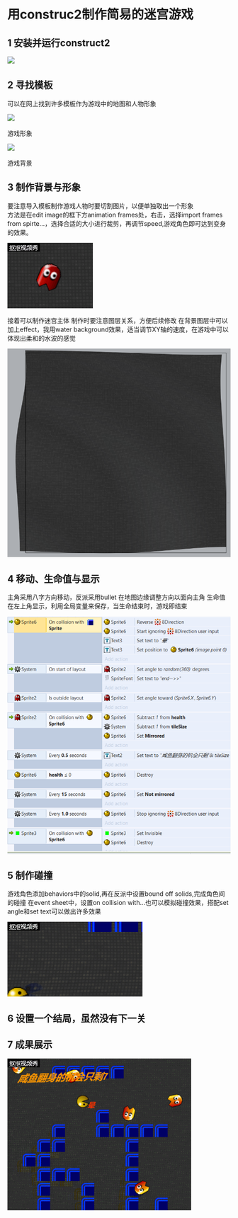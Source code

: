 # 用construc2制作简易的迷宫游戏

## 1 安装并运行construct2

![](https://static3.scirra.net/images/newstore/products/32/construct2-screenshot1.png)

## 2 寻找模板

可以在网上找到许多模板作为游戏中的地图和人物形象

![](https://www.scirra.com/images/articles/ChomperSprites.png)

游戏形象

![](https://www.scirra.com/images/articles/Background.png)

游戏背景

## 3 制作背景与形象

要注意导入模板制作游戏人物时要切割图片，以便单独取出一个形象  
方法是在edit image的框下方animation frames处，右击，选择import frames from spirte...，选择合适的大小进行裁剪，再调节speed,游戏角色即可达到变身的效果。

![](https://github.com/LEEzanhui/LEE-homework/blob/gh-pages/images/1.gif?raw=true)  

接着可以制作迷宫主体
制作时要注意图层关系，方便后续修改
在背景图层中可以加上effect，我用water background效果，适当调节XY轴的速度，在游戏中可以体现出柔和的水波的感觉

![](https://github.com/LEEzanhui/LEE-homework/blob/gh-pages/images/%E6%8D%95%E8%8E%B7.PNG?raw=true)

## 4 移动、生命值与显示

主角采用八字方向移动，反派采用bullet 在地图边缘调整方向以面向主角
生命值在左上角显示，利用全局变量来保存，当生命结束时，游戏即结束

![](https://github.com/LEEzanhui/LEE-homework/blob/gh-pages/images/%E6%8D%95%E8%8E%B72.PNG?raw=true)

## 5 制作碰撞

游戏角色添加behaviors中的solid,再在反派中设置bound off solids,完成角色间的碰撞
在event sheet中，设置on collision with...也可以模拟碰撞效果，搭配set angle和set text可以做出许多效果

![](https://github.com/LEEzanhui/LEE-homework/blob/gh-pages/images/2.gif?raw=true)

## 6 设置一个结局，虽然没有下一关
## 7 成果展示

![](https://github.com/LEEzanhui/LEE-homework/blob/gh-pages/images/3.gif?raw=true)